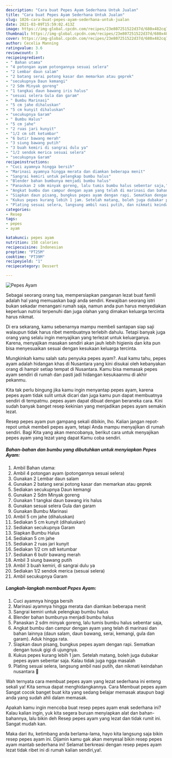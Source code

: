 ```yaml
---
description: "Cara buat Pepes Ayam Sederhana Untuk Jualan"
title: "Cara buat Pepes Ayam Sederhana Untuk Jualan"
slug: 1026-cara-buat-pepes-ayam-sederhana-untuk-jualan
date: 2021-03-09T15:59:02.413Z
image: https://img-global.cpcdn.com/recipes/23e807251522d37d/680x482cq70/pepes-ayam-foto-resep-utama.jpg
thumbnail: https://img-global.cpcdn.com/recipes/23e807251522d37d/680x482cq70/pepes-ayam-foto-resep-utama.jpg
cover: https://img-global.cpcdn.com/recipes/23e807251522d37d/680x482cq70/pepes-ayam-foto-resep-utama.jpg
author: Cecelia Manning
ratingvalue: 3.6
reviewcount: 3
recipeingredient:
- " Bahan utama"
- "4 potongan ayam potongannya sesuai selera"
- "2 Lembar daun salam"
- "2 batang serai potong kasar dan memarkan atau geprek"
- "secukupnya Daun kemangi"
- "2 Sdm Minyak goreng"
- "1 tangkai daun bawang iris halus"
- "sesuai selera Gula dan garam"
- " Bumbu Marinasi"
- "5 cm jahe dihaluskan"
- "5 cm kunyit dihaluskan"
- "secukupnya Garam"
- " Bumbu Halus"
- "5 cm jahe"
- "2 ruas jari kunyit"
- "1/2 cm sdt ketumbar"
- "6 butir bawang merah"
- "3 siung bawang putih"
- "3 buah kemiri di sangrai dulu ya"
- "1/2 sendok merica sesuai selera"
- "secukupnya Garam"
recipeinstructions:
- "Cuci ayamnya hingga bersih"
- "Marinasi ayamnya hingga merata dan diamkan beberapa menit"
- "Sangrai kemiri untuk pelengkap bumbu halus"
- "Blender bahan bumbunya menjadi bumbu halus"
- "Panaskan 2 sdm minyak goreng, lalu tumis bumbu halus sebentar saja,"
- "Angkat bumbu dan campur dengan ayam yang telah di marinasi dan bahan lainnya (daun salam, daun bawang, serai, kemangi, gula dan garam). Aduk hingga rata."
- "Siapkan daun pisang, bungkus pepes ayam dengan rapi. Sematkan dengan tusuk gigi di ujungnya."
- "Kukus pepes kurang lebih 1 jam. Setelah matang, boleh juga dubakar pepes ayam sebentar saja. Kalau tidak juga ngga masalah"
- "Plating sesuai selera, langsung ambil nasi putih, dan nikmati keindahan nusantara 🤤"
categories:
- Resep
tags:
- pepes
- ayam

katakunci: pepes ayam 
nutrition: 158 calories
recipecuisine: Indonesian
preptime: "PT25M"
cooktime: "PT39M"
recipeyield: "1"
recipecategory: Dessert

---
```



![Pepes Ayam](https://img-global.cpcdn.com/recipes/23e807251522d37d/680x482cq70/pepes-ayam-foto-resep-utama.jpg)

Sebagai seorang orang tua, mempersiapkan panganan lezat buat famili adalah hal yang memuaskan bagi anda sendiri. Kewajiban seorang istri bukan sekadar menangani rumah saja, namun anda pun harus menyediakan keperluan nutrisi terpenuhi dan juga olahan yang dimakan keluarga tercinta harus nikmat.

Di era  sekarang, kamu sebenarnya mampu membeli santapan siap saji walaupun tidak harus ribet membuatnya terlebih dahulu. Tetapi banyak juga orang yang selalu ingin menyajikan yang terlezat untuk keluarganya. Karena, menyajikan masakan sendiri akan jauh lebih higienis dan kita pun bisa menyesuaikan sesuai dengan kesukaan keluarga tercinta. 



Mungkinkah kamu salah satu penyuka pepes ayam?. Asal kamu tahu, pepes ayam adalah hidangan khas di Nusantara yang kini disukai oleh kebanyakan orang di hampir setiap tempat di Nusantara. Kamu bisa memasak pepes ayam sendiri di rumah dan pasti jadi hidangan kesukaanmu di akhir pekanmu.

Kita tak perlu bingung jika kamu ingin menyantap pepes ayam, karena pepes ayam tidak sulit untuk dicari dan juga kamu pun dapat membuatnya sendiri di tempatmu. pepes ayam dapat dibuat dengan beraneka cara. Kini sudah banyak banget resep kekinian yang menjadikan pepes ayam semakin lezat.

Resep pepes ayam pun gampang sekali dibikin, lho. Kalian jangan repot-repot untuk membeli pepes ayam, tetapi Anda mampu menyajikan di rumah sendiri. Bagi Kita yang akan mencobanya, berikut cara untuk menyajikan pepes ayam yang lezat yang dapat Kamu coba sendiri.

<!--inarticleads1-->

##### Bahan-bahan dan bumbu yang dibutuhkan untuk menyiapkan Pepes Ayam:

1. Ambil  Bahan utama:
1. Ambil 4 potongan ayam (potongannya sesuai selera)
1. Gunakan 2 Lembar daun salam
1. Gunakan 2 batang serai potong kasar dan memarkan atau geprek
1. Sediakan secukupnya Daun kemangi
1. Gunakan 2 Sdm Minyak goreng
1. Gunakan 1 tangkai daun bawang iris halus
1. Gunakan sesuai selera Gula dan garam
1. Gunakan  Bumbu Marinasi
1. Ambil 5 cm jahe (dihaluskan)
1. Sediakan 5 cm kunyit (dihaluskan)
1. Sediakan secukupnya Garam
1. Siapkan  Bumbu Halus
1. Sediakan 5 cm jahe
1. Sediakan 2 ruas jari kunyit
1. Sediakan 1/2 cm sdt ketumbar
1. Sediakan 6 butir bawang merah
1. Ambil 3 siung bawang putih
1. Ambil 3 buah kemiri, di sangrai dulu ya
1. Sediakan 1/2 sendok merica (sesuai selera)
1. Ambil secukupnya Garam




<!--inarticleads2-->

##### Langkah-langkah membuat Pepes Ayam:

1. Cuci ayamnya hingga bersih
1. Marinasi ayamnya hingga merata dan diamkan beberapa menit
1. Sangrai kemiri untuk pelengkap bumbu halus
1. Blender bahan bumbunya menjadi bumbu halus
1. Panaskan 2 sdm minyak goreng, lalu tumis bumbu halus sebentar saja,
1. Angkat bumbu dan campur dengan ayam yang telah di marinasi dan bahan lainnya (daun salam, daun bawang, serai, kemangi, gula dan garam). Aduk hingga rata.
1. Siapkan daun pisang, bungkus pepes ayam dengan rapi. Sematkan dengan tusuk gigi di ujungnya.
1. Kukus pepes kurang lebih 1 jam. Setelah matang, boleh juga dubakar pepes ayam sebentar saja. Kalau tidak juga ngga masalah
1. Plating sesuai selera, langsung ambil nasi putih, dan nikmati keindahan nusantara 🤤




Wah ternyata cara membuat pepes ayam yang lezat sederhana ini enteng sekali ya! Kita semua dapat menghidangkannya. Cara Membuat pepes ayam Sangat cocok banget buat kita yang sedang belajar memasak ataupun bagi anda yang sudah ahli dalam memasak.

Apakah kamu ingin mencoba buat resep pepes ayam enak sederhana ini? Kalau kalian ingin, yuk kita segera buruan menyiapkan alat dan bahan-bahannya, lalu bikin deh Resep pepes ayam yang lezat dan tidak rumit ini. Sangat mudah kan. 

Maka dari itu, ketimbang anda berlama-lama, hayo kita langsung saja bikin resep pepes ayam ini. Dijamin kamu gak akan menyesal bikin resep pepes ayam mantab sederhana ini! Selamat berkreasi dengan resep pepes ayam lezat tidak ribet ini di rumah kalian sendiri,ya!.

